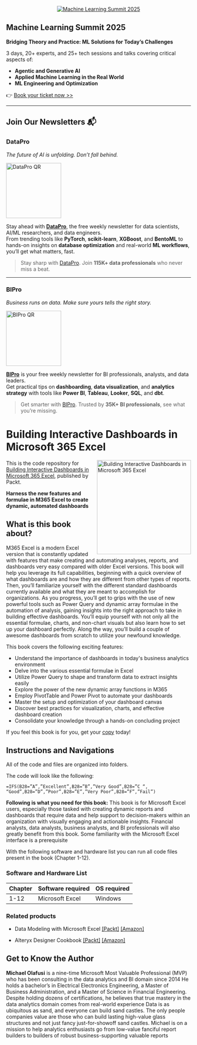 <p align="center"><a href="https://packt.link/mlsumgh"><img src="https://static.packt-cdn.com/assets/images/ML Summit Banner v3 1200x627.png" alt="Machine Learning Summit 2025"/></a></p>

## Machine Learning Summit 2025
**Bridging Theory and Practice: ML Solutions for Today’s Challenges**

3 days, 20+ experts, and 25+ tech sessions and talks covering critical aspects of:
- **Agentic and Generative AI**
- **Applied Machine Learning in the Real World**
- **ML Engineering and Optimization**

👉 [Book your ticket now >>](https://packt.link/mlsumgh)

---

## Join Our Newsletters 📬

### DataPro  
*The future of AI is unfolding. Don’t fall behind.*

<p><a href="https://landing.packtpub.com/subscribe-datapronewsletter/?link_from_packtlink=yes"><img src="https://static.packt-cdn.com/assets/images/DataPro NL QR Code.png" alt="DataPro QR" width="150"/></a></p>

Stay ahead with [**DataPro**](https://landing.packtpub.com/subscribe-datapronewsletter/?link_from_packtlink=yes), the free weekly newsletter for data scientists, AI/ML researchers, and data engineers.  
From trending tools like **PyTorch**, **scikit-learn**, **XGBoost**, and **BentoML** to hands-on insights on **database optimization** and real-world **ML workflows**, you’ll get what matters, fast.

> Stay sharp with [DataPro](https://landing.packtpub.com/subscribe-datapronewsletter/?link_from_packtlink=yes). Join **115K+ data professionals** who never miss a beat.

---

### BIPro  
*Business runs on data. Make sure yours tells the right story.*

<p><a href="https://landing.packtpub.com/subscribe-bipro-newsletter/?link_from_packtlink=yes"><img src="https://static.packt-cdn.com/assets/images/BIPro NL QR Code.png" alt="BIPro QR" width="150"/></a></p>

[**BIPro**](https://landing.packtpub.com/subscribe-bipro-newsletter/?link_from_packtlink=yes) is your free weekly newsletter for BI professionals, analysts, and data leaders.  
Get practical tips on **dashboarding**, **data visualization**, and **analytics strategy** with tools like **Power BI**, **Tableau**, **Looker**, **SQL**, and **dbt**.

> Get smarter with [BIPro](https://landing.packtpub.com/subscribe-bipro-newsletter/?link_from_packtlink=yes). Trusted by **35K+ BI professionals**, see what you’re missing.

# Building Interactive Dashboards in Microsoft 365 Excel

<a href="https://www.packtpub.com/product/building-interactive-dashboards-in-microsoft-365-excel/9781803237299"><img src="https://m.media-amazon.com/images/I/81Yuj80J77L._SL1500_.jpg" alt="Building Interactive Dashboards in Microsoft 365 Excel" height="256px" align="right"></a>

This is the code repository for [Building Interactive Dashboards in Microsoft 365 Excel](https://www.packtpub.com/product/building-interactive-dashboards-in-microsoft-365-excel/9781803237299), published by Packt.

**Harness the new features and formulae in M365 Excel to create dynamic, automated dashboards**

## What is this book about?

M365 Excel is a modern Excel version that is constantly updated with features that make creating and automating analyses, reports, and dashboards very easy compared with older Excel versions. This book will help you leverage its full capabilities, beginning with a quick overview of what dashboards are and how they are different from other types of reports. Then, you’ll familiarize yourself with the different standard dashboards currently available and what they are meant to accomplish for organizations. As you progress, you’ll get to grips with the use of new powerful tools such as Power Query and dynamic array formulae in the automation of analysis, gaining insights into the right approach to take in building effective dashboards. You’ll equip yourself with not only all the essential formulae, charts, and non-chart visuals but also learn how to set up your dashboard perfectly. Along the way, you’ll build a couple of awesome dashboards from scratch to utilize your newfound knowledge.


This book covers the following exciting features: 
* Understand the importance of dashboards in today's business analytics environment
* Delve into the various essential formulae in Excel
* Utilize Power Query to shape and transform data to extract insights easily
* Explore the power of the new dynamic array functions in M365
* Employ PivotTable and Power Pivot to automate your dashboards
* Master the setup and optimization of your dashboard canvas
* Discover best practices for visualization, charts, and effective dashboard creation
* Consolidate your knowledge through a hands-on concluding project

If you feel this book is for you, get your [copy](https://www.amazon.com/Building-Interactive-Dashboards-Microsoft-Excel/dp/1803237295/ref=sr_1_1?sr=8-1) today!


## Instructions and Navigations
All of the code and files are organized into folders.

The code will look like the following:
```
=IFS(B28=”A”,”Excellent”,B28=”B”,”Very Good”,B28=”C “, “Good”,B28=”D”,”Poor”,B28=”E”,”Very Poor”,B28=”F”,”Fail”)
```

**Following is what you need for this book:**
This book is for Microsoft Excel users, especially those tasked with creating dynamic reports and dashboards that require data and help support to decision-makers within an organization with visually engaging and actionable insights. Financial analysts, data analysts, business analysts, and BI professionals will also greatly benefit from this book. Some familiarity with the Microsoft Excel interface is a prerequisite

With the following software and hardware list you can run all code files present in the book (Chapter 1-12).

### Software and Hardware List

| Chapter  | Software required                                                                    | OS required                        |
| -------- | -------------------------------------------------------------------------------------| -----------------------------------|
|  	1-12	   | Microsoft Excel  	                                  			  | Windows | 		


### Related products <Other books you may enjoy>
* Data Modeling with Microsoft Excel [[Packt]](https://www.packtpub.com/product/data-modeling-with-microsoft-excel/9781803240282) [[Amazon]](https://www.amazon.com/Data-Modeling-Microsoft-Excel-comprehensive/dp/1803240288/ref=sr_1_1?sr=8-1)
  
* Alteryx Designer Cookbook  [[Packt]](https://www.packtpub.com/product/alteryx-designer-cookbook/9781804615089) [[Amazon]](https://www.amazon.com/Alteryx-Designer-Cookbook-transform-productivity/dp/1804615080/ref=sr_1_1?sr=8-1)
  
## Get to Know the Author
**Michael Olafusi** is a nine-time Microsoft Most Valuable Professional (MVP) who has been consulting in the data analytics and BI domain since 2014
He holds a bachelor’s in Electrical Electronics Engineering, a Master of Business Administration, and a Master of Science in Financial Engineering. Despite holding dozens of certifications, he believes that true mastery in the data analytics domain comes from real-world experience
Data is as ubiquitous as sand, and everyone can build sand castles. The only people companies value are those who can build lasting high-value glass structures and not just fancy just-for-showoff sand castles. Michael is on a mission to help analytics enthusiasts go from low-value fanciful report builders to builders of robust business-supporting valuable reports
